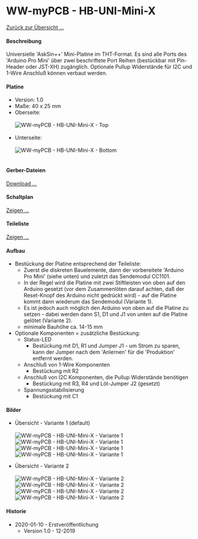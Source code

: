 # WW-myPCB - HB-UNI-Mini-X

[Zurück zur Übersicht ...](../README.md)

#### Beschreibung

Universielle 'AskSin++' Mini-Platine im THT-Format. Es sind alle Ports des 'Arduino Pro Mini' über zwei beschriftete Port Reihen (bestückbar mit Pin-Header oder JST-XH) zugänglich. Optionale Pullup Widerstände für I2C und 1-Wire Anschluß können verbaut werden.

#### Platine
- Version: 1.0
- Maße: 40 x 25 mm
- Oberseite:
  <br><br>
![WW-myPCB - HB-UNI-Mini-X - Top](./img/PCB_HB-UNI-Mini-X_1.0_Top.jpg "HB-UNI-Mini-X - Top")
<br><br>
- Unterseite:
  <br><br>
![WW-myPCB - HB-UNI-Mini-X - Bottom](./img/PCB_HB-UNI-Mini-X_1.0_Bottom.jpg "HB-UNI-Mini-X - Bottom")
<br><br>

#### Gerber-Dateien
[Download ...](./bin/Gerber_HB-UNI-Mini-X_1.0.zip)

#### Schaltplan
[Zeigen ...](./bin/HB-UNI-Mini-X_1.0.pdf)

#### Teileliste
[Zeigen ...](./bin/HB-UNI-Mini-X_1.0_Teileliste.txt)

#### Aufbau
- Bestückung der Platine entsprechend der Teileliste:
  - Zuerst die diskreten Bauelemente, dann der vorbereitete 'Arduino Pro Mini' (siehe unten) und zuletzt das Sendemodul CC1101.
  - In der Regel wird die Platine mit zwei Stiftleisten von oben auf den Arduino gesetzt (vor dem Zusammenlöten darauf achten, daß der Reset-Knopf des Arduino nicht gedrückt wird) - auf die Platine kommt dann wiederum das Sendemodul (Variante 1).
  - Es ist jedoch auch möglich den Arduino von oben auf die Platine zu setzen - dabei werden dann S1, D1 und J1 von unten auf die Platine gelötet (Variante 2).
  - minimale Bauhöhe ca. 14-15 mm
- Optionale Komponenten = zusätzliche Bestückung:
  - Status-LED
    - Bestückung mit D1, R1 und Jumper J1 - um Strom zu sparen, kann der Jumper nach dem 'Anlernen' für die 'Produktion' entfernt werden.
  - Anschluß von 1-Wire Komponenten
    - Bestückung mit R2
  - Anschluß von I2C Komponenten, die Pullup Widerstände benötigen
    - Bestückung mit R3, R4 und Löt-Jumper J2 (gesetzt)
  - Spannungsstabilisierung
    - Bestückung mit C1

#### Bilder
- Übersicht - Variante 1 (default)<br><br>
![WW-myPCB - HB-UNI-Mini-X - Variante 1](./img/PCB_HB-UNI-Mini-X_1_01.jpg "HB-UNI-Mini-X - Variante 1")
![WW-myPCB - HB-UNI-Mini-X - Variante 1](./img/PCB_HB-UNI-Mini-X_1_02.jpg "HB-UNI-Mini-X - Variante 1")
![WW-myPCB - HB-UNI-Mini-X - Variante 1](./img/PCB_HB-UNI-Mini-X_1_03.jpg "HB-UNI-Mini-X - Variante 1")
![WW-myPCB - HB-UNI-Mini-X - Variante 1](./img/PCB_HB-UNI-Mini-X_1_04.jpg "HB-UNI-Mini-X - Variante 1")

- Übersicht - Variante 2<br><br>
![WW-myPCB - HB-UNI-Mini-X - Variante 2](./img/PCB_HB-UNI-Mini-X_2_01.jpg "HB-UNI-Mini-X - Variante 1")
![WW-myPCB - HB-UNI-Mini-X - Variante 2](./img/PCB_HB-UNI-Mini-X_2_02.jpg "HB-UNI-Mini-X - Variante 1")
![WW-myPCB - HB-UNI-Mini-X - Variante 2](./img/PCB_HB-UNI-Mini-X_2_03.jpg "HB-UNI-Mini-X - Variante 1")
![WW-myPCB - HB-UNI-Mini-X - Variante 2](./img/PCB_HB-UNI-Mini-X_2_04.jpg "HB-UNI-Mini-X - Variante 1")

#### Historie
- 2020-01-10 - Erstveröffentlichung
  - Version 1.0 - 12-2019
